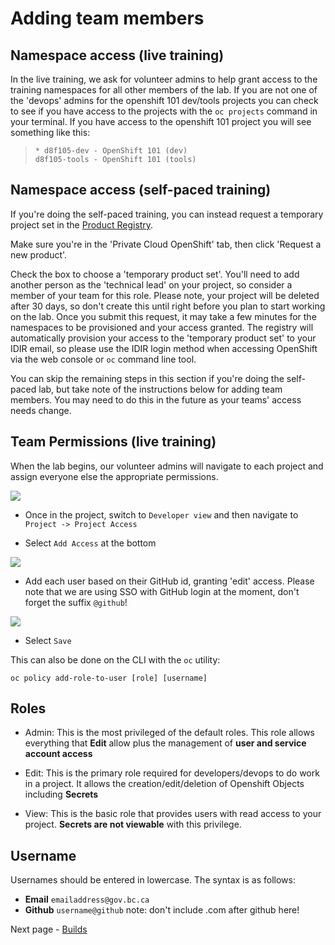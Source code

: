 # Adding team members 

## Namespace access (live training)

In the live training, we ask for volunteer admins to help grant access to the training namespaces for all other members of the lab. If you are not one of the 'devops' admins for the openshift 101 dev/tools projects you can check to see if you have access to the projects with the `oc projects` command in your terminal. If you have access to the openshift 101 project you will see something like this:
>```shell
>* d8f105-dev - OpenShift 101 (dev)
> d8f105-tools - OpenShift 101 (tools)
>```

## Namespace access (self-paced training)
If you're doing the self-paced training, you can instead request a temporary project set in the [Product Registry](https://registry.developer.gov.bc.ca/private-cloud/products/all). 

Make sure you're in the 'Private Cloud OpenShift' tab, then click 'Request a new product'. 

Check the box to choose a 'temporary product set'. You'll need to add another person as the 'technical lead' on your project, so consider a member of your team for this role. Please note, your project will be deleted after 30 days, so don't create this until right before you plan to start working on the lab. Once you submit this request, it may take a few minutes for the namespaces to be provisioned and your access granted. The registry will automatically provision your access to the 'temporary product set' to your IDIR email, so please use the IDIR login method when accessing OpenShift via the web console or `oc` command line tool.  

You can skip the remaining steps in this section if you're doing the self-paced lab, but take note of the instructions below for adding team members. You may need to do this in the future as your teams' access needs change. 

## Team Permissions (live training)

When the lab begins, our volunteer admins will navigate to each project and assign everyone else the appropriate permissions. 

<kbd>![](./images/01_projects.png)</kbd>

- Once in the project, switch to `Developer view` and then navigate to `Project -> Project Access`

- Select `Add Access` at the bottom

<kbd>![](./images/01_add_access.png)</kbd>

- Add each user based on their GitHub id, granting 'edit' access. Please note that we are using SSO with GitHub login at the moment, don't forget the suffix `@github`!

<kbd>![](./images/01_edit.png)</kbd>

- Select `Save`


This can also be done on the CLI with the `oc` utility: 

```
oc policy add-role-to-user [role] [username]
```

## Roles

- Admin: This is the most privileged of the default roles. This role allows everything that __Edit__ allow plus the management of __user and service account access__

- Edit: This is the primary role required for developers/devops to do work in a project. It allows the creation/edit/deletion of Openshift Objects including __Secrets__

- View: This is the basic role that provides users with read access to your project. __Secrets are not viewable__ with this privilege.

## Username 

Usernames should be entered in lowercase. The syntax is as follows:

- **Email** `emailaddress@gov.bc.ca`
- **Github** `username@github` note: don't include .com after github here!

Next page - [Builds](./02_builds.md)
